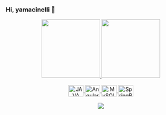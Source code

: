 ### Hi, yamacinelli 👋
  
  <div align="center">
  <a href="https://github.com/yamacinelli">
  <img height="155px" src="https://github-readme-stats.vercel.app/api?username=yamacinelli&show_icons=true&theme=shades-of-purple"/>
  <img height="155px" src="https://github-readme-stats.vercel.app/api/top-langs/?username=yamacinelli&layout=compact&langs_count=10&theme=shades-of-purple"/>
  </div>
  
  <div align="center" style="display: inline_block">
    <br>
  <img align="center" alt="JAVA" height="30" width="40" src="https://cdn.jsdelivr.net/gh/devicons/devicon/icons/java/java-plain.svg">
  <img align="center" alt="Angular2" height="30" width="40" src="https://cdn.jsdelivr.net/gh/devicons/devicon/icons/angularjs/angularjs-original.svg">
  <img align="center" alt="MySQL" height="30" width="40" src="https://cdn.jsdelivr.net/gh/devicons/devicon/icons/mysql/mysql-original.svg">
  <img align="center" alt="SpringBoot" height="30" width="40" src="https://cdn.jsdelivr.net/gh/devicons/devicon/icons/spring/spring-original.svg">
  </div>
  
  <div align="center">
    <br>
    <img src="https://i.imgur.com/cVpN5Po.gif">
  </div>
